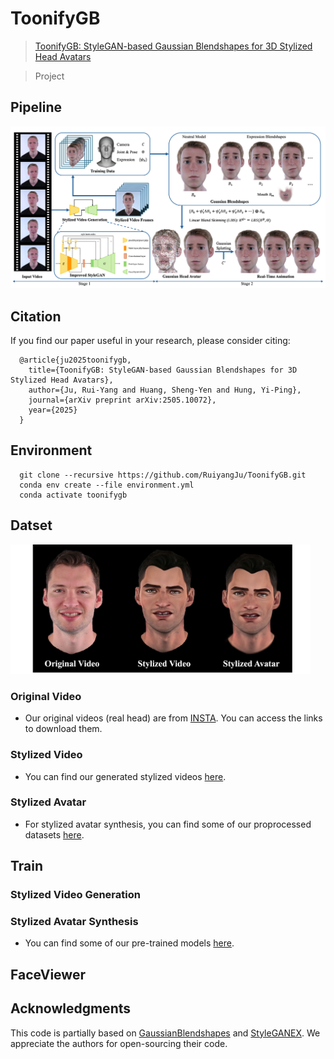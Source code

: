 # ToonifyGB

>[ToonifyGB: StyleGAN-based Gaussian Blendshapes for 3D Stylized Head Avatars](https://arxiv.org/abs/2505.10072)

>Project

## Pipeline
<p align="center">
  <img src="img/pipeline.png" width="1024" title="details">
</p>

## Citation
If you find our paper useful in your research, please consider citing:
```
  @article{ju2025toonifygb,
    title={ToonifyGB: StyleGAN-based Gaussian Blendshapes for 3D Stylized Head Avatars},
    author={Ju, Rui-Yang and Huang, Sheng-Yen and Hung, Yi-Ping},
    journal={arXiv preprint arXiv:2505.10072},
    year={2025}
  }
```

## Environment
```
  git clone --recursive https://github.com/RuiyangJu/ToonifyGB.git
  conda env create --file environment.yml
  conda activate toonifygb
```

## Datset

<p align="left">
  <img src="img/dataset.png" width="480" title="details">
</p>

### Original Video 
* Our original videos (real head) are from [INSTA](https://github.com/Zielon/INSTA). You can access the links to download them.

### Stylized Video
* You can find our generated stylized videos [here](https://1drv.ms/f/c/56c255dd1bb9ae9e/EpfvYbd5LQtDjp0aZAvLD_gBz85KRB5LIPiVF9m0EGPIzA).

### Stylized Avatar
* For stylized avatar synthesis, you can find some of our proprocessed datasets [here](https://1drv.ms/f/c/56c255dd1bb9ae9e/EtL-0jI9YhpOgsJ78yU1lZUB93gNVRQ5mx0edGymGLlIAg).

## Train
### Stylized Video Generation

### Stylized Avatar Synthesis
* You can find some of our pre-trained models [here](https://1drv.ms/f/c/56c255dd1bb9ae9e/Eiji5bsXmmRIocx7saA8RYcBJANLmcWml6j7oTEdD41KPQ).

## FaceViewer


## Acknowledgments
This code is partially based on [GaussianBlendshapes](https://github.com/zjumsj/GaussianBlendshapes) and [StyleGANEX](https://github.com/williamyang1991/StyleGANEX).
We appreciate the authors for open-sourcing their code.





